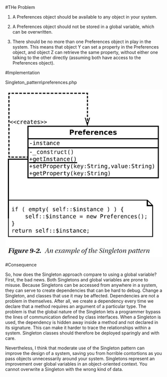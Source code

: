 #THe Problem

1. A Preferences object should be available to any object in your system.

2. A Preferences object should not be stored in a global variable, which can be
overwritten.

3. There should be no more than one Preferences object in play in the system. This
means that object Y can set a property in the Preferences object, and object Z can
retrieve the same property, without either one talking to the other directly (assuming
both have access to the Preferences object).



#Implementation

Singleton_pattern\preferences.php

<img src="./singleton_pattern.jpg" />


#Consequence

So, how does the Singleton approach compare to using a global variable? First, the bad news. Both
Singletons and global variables are prone to misuse. Because Singletons can be accessed from anywhere
in a system, they can serve to create dependencies that can be hard to debug. Change a Singleton, and
classes that use it may be affected. Dependencies are not a problem in themselves. After all, we create a
dependency every time we declare that a method requires an argument of a particular type. The problem
is that the global nature of the Singleton lets a programmer bypass the lines of communication defined by
class interfaces. When a Singleton is used, the dependency is hidden away inside a method and not declared
in its signature. This can make it harder to trace the relationships within a system. Singleton classes should
therefore be deployed sparingly and with care.

Nevertheless, I think that moderate use of the Singleton pattern can improve the design of a system,
saving you from horrible contortions as you pass objects unnecessarily around your system.
Singletons represent an improvement over global variables in an object-oriented context. You cannot
overwrite a Singleton with the wrong kind of data.